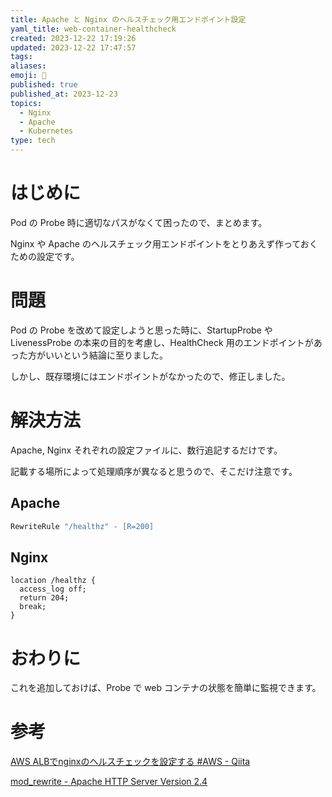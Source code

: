 ```yaml
---
title: Apache と Nginx のヘルスチェック用エンドポイント設定
yaml_title: web-container-healthcheck
created: 2023-12-22 17:19:26
updated: 2023-12-22 17:47:57
tags: 
aliases: 
emoji: 🎃
published: true
published_at: 2023-12-23
topics:
  - Nginx
  - Apache
  - Kubernetes
type: tech
---
```

# はじめに

Pod の Probe 時に適切なパスがなくて困ったので、まとめます。

Nginx や Apache のヘルスチェック用エンドポイントをとりあえず作っておくための設定です。

# 問題

Pod の Probe を改めて設定しようと思った時に、StartupProbe や LivenessProbe の本来の目的を考慮し、HealthCheck 用のエンドポイントがあった方がいいという結論に至りました。

しかし、既存環境にはエンドポイントがなかったので、修正しました。

# 解決方法

Apache, Nginx それぞれの設定ファイルに、数行追記するだけです。

記載する場所によって処理順序が異なると思うので、そこだけ注意です。

## Apache
```apache
RewriteRule "/healthz" - [R=200]
```
## Nginx
```nginx
location /healthz {
  access_log off;
  return 204;
  break;
}
```
# おわりに

これを追加しておけば、Probe で web コンテナの状態を簡単に監視できます。

# 参考

[AWS ALBでnginxのヘルスチェックを設定する #AWS - Qiita](https://qiita.com/7CIT/items/363e69806de54438f561)

[mod\_rewrite - Apache HTTP Server Version 2.4](https://httpd.apache.org/docs/2.4/mod/mod_rewrite.html#page-header)
